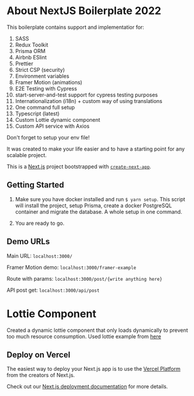 # About NextJS Boilerplate 2022

This boilerplate contains support and implementatior for:

1. SASS
2. Redux Toolkit
3. Prisma ORM
4. Airbnb ESlint
5. Prettier
6. Strict CSP (security)
7. Environment variables
8. Framer Motion (animations)
9. E2E Testing with Cypress
10. start-server-and-test support for cypress testing purposes
11. Internationalization (i18n) + custom way of using translations
12. One command full setup
13. Typescript (latest)
14. Custom Lottie dynamic component
15. Custom API service with Axios

Don't forget to setup your env file! 

It was created to make your life easier and to have a starting point for any scalable project.

This is a [Next.js](https://nextjs.org/) project bootstrapped with [`create-next-app`](https://github.com/vercel/next.js/tree/canary/packages/create-next-app).

## Getting Started

1. Make sure you have docker installed and run `$ yarn setup`. This script will install the project, setup Prisma, create a docker PostgreSQL container and migrate the database. A whole setup in one command.

2. You are ready to go.

## Demo URLs

Main URL: `localhost:3000/`

Framer Motion demo: `localhost:3000/framer-example`

Route with params: `localhost:3000/post/{write anything here}`

API post get: `localhost:3000/api/post`

# Lottie Component

Created a dynamic lottie component that only loads dynamically to prevent too much resource consumption.
Used lottie example from [here](https://lottiefiles.com/120096-ai-assistant-animation)

## Deploy on Vercel

The easiest way to deploy your Next.js app is to use the [Vercel Platform](https://vercel.com/new?utm_medium=default-template&filter=next.js&utm_source=create-next-app&utm_campaign=create-next-app-readme) from the creators of Next.js.

Check out our [Next.js deployment documentation](https://nextjs.org/docs/deployment) for more details.

